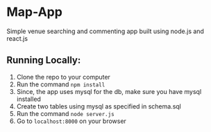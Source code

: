 # Map-App
Simple venue searching and commenting app built using node.js and react.js

## Running Locally:
1. Clone the repo to your computer
2. Run the command `npm install`
3. Since, the app uses mysql for the db, make sure you have mysql installed
4. Create two tables using mysql as specified in schema.sql
5. Run the command `node server.js`
6. Go to `localhost:8000` on your browser
